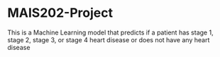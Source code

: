 # MAIS202-Project
This is a Machine Learning model that predicts if a patient has stage 1, stage 2, stage 3, or stage 4 heart disease or does not have any heart disease
